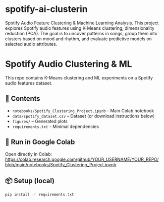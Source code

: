 # spotify-ai-clusterin
Spotify Audio Feature Clustering &amp; Machine Learning Analysis. This project explores Spotify audio features using K-Means clustering, dimensionality reduction (PCA). The goal is to uncover patterns in songs, group them into clusters based on mood and rhythm, and evaluate predictive models on selected audio attributes.
# Spotify Audio Clustering & ML

This repo contains K-Means clustering and ML experiments on a Spotify audio features dataset.

## 📁 Contents
- `notebooks/Spotify_Clustering_Project.ipynb` – Main Colab notebook
- `data/spotify_dataset.csv` – Dataset (or download instructions below)
- `figures/` – Generated plots
- `requirements.txt` – Minimal dependencies

## 🚀 Run in Google Colab
Open directly in Colab:
https://colab.research.google.com/github/YOUR_USERNAME/YOUR_REPO/blob/main/notebooks/Spotify_Clustering_Project.ipynb

## 📦 Setup (local)
```bash
pip install -r requirements.txt
